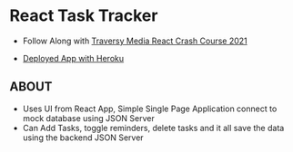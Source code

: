 # React Task Tracker
* Follow Along with [Traversy Media React Crash Course 2021](https://www.youtube.com/watch?v=w7ejDZ8SWv8)

* [Deployed App with Heroku](https://vast-scrubland-90888.herokuapp.com/)

## ABOUT
* Uses UI from React App, Simple Single Page Application connect to mock database using JSON Server
* Can Add Tasks, toggle reminders, delete tasks and it all save the data using the backend JSON Server
